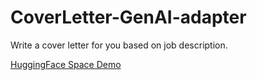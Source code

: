 # CoverLetter-GenAI-adapter
Write a cover letter for you based on job description.

[HuggingFace Space Demo](https://huggingface.co/spaces/cmagganas/CoverLetter-GenAI-adapter-demo)
